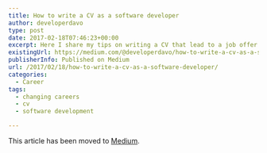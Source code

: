 ```yaml
---
title: How to write a CV as a software developer
author: developerdavo
type: post
date: 2017-02-18T07:46:23+00:00
excerpt: Here I share my tips on writing a CV that lead to a job offer! CV included.
existingUrl: https://medium.com/@developerdavo/how-to-write-a-cv-as-a-software-developer-8841a79f8458
publisherInfo: Published on Medium
url: /2017/02/18/how-to-write-a-cv-as-a-software-developer/
categories:
  - Career
tags:
  - changing careers
  - cv
  - software development

---
```

This article has been moved to [Medium](https://medium.com/@developerdavo/how-to-write-a-cv-as-a-software-developer-8841a79f8458).

